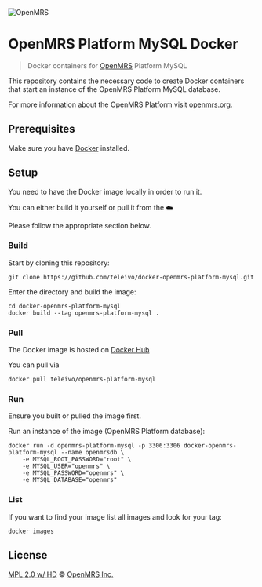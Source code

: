 <img src="https://cloud.githubusercontent.com/assets/668093/12567089/0ac42774-c372-11e5-97eb-00baf0fccc37.jpg" alt="OpenMRS"/>

# OpenMRS Platform MySQL Docker

> Docker containers for [OpenMRS](http://openmrs.org) Platform MySQL

This repository contains the necessary code to create Docker containers that start an instance
of the OpenMRS Platform MySQL database.

For more information about the OpenMRS Platform visit [openmrs.org](http://www.openmrs.org/).

## Prerequisites

Make sure you have [Docker](https://docs.docker.com/) installed.

## Setup
You need to have the Docker image locally in order to run it.

You can either build it yourself or pull it from the :cloud:

Please follow the appropriate section below.

### Build
Start by cloning this repository:

```
git clone https://github.com/teleivo/docker-openmrs-platform-mysql.git
```

Enter the directory and build the image:

```
cd docker-openmrs-platform-mysql
docker build --tag openmrs-platform-mysql .
```

### Pull
The Docker image is hosted on [Docker Hub](https://hub.docker.com/r/teleivo/openmrs-platform-mysql/)

You can pull via
```
docker pull teleivo/openmrs-platform-mysql
```

### Run
Ensure you built or pulled the image first.

Run an instance of the image (OpenMRS Platform database):

```
docker run -d openmrs-platform-mysql -p 3306:3306 docker-openmrs-platform-mysql --name openmrsdb \
    -e MYSQL_ROOT_PASSWORD="root" \
    -e MYSQL_USER="openmrs" \
    -e MYSQL_PASSWORD="openmrs" \
    -e MYSQL_DATABASE="openmrs"
```

### List
If you want to find your image list all images and look for your tag:

```
docker images
```

## License

[MPL 2.0 w/ HD](http://openmrs.org/license/) © [OpenMRS Inc.](http://www.openmrs.org/)
